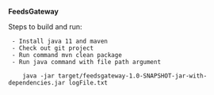 **FeedsGateway**

Steps to build and run:    
  ``` 
   - Install java 11 and maven
   - Check out git project
   - Run command mvn clean package
   - Run java command with file path argument
    
      java -jar target/feedsgateway-1.0-SNAPSHOT-jar-with-dependencies.jar logFile.txt
 

```
